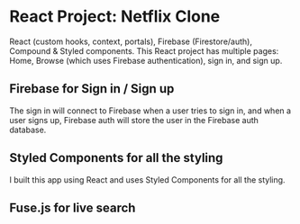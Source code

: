 # React Project: Netflix Clone
React (custom hooks, context, portals), Firebase (Firestore/auth), Compound & Styled components. This React project has multiple pages: Home, Browse (which uses Firebase authentication), sign in, and sign up. 

 ## Firebase for Sign in / Sign up 
 
 The sign in will connect to Firebase when a user tries to sign in, and when a user signs up, Firebase auth will store the user in the Firebase auth database. 
 
 ## Styled Components for all the styling  
 I built this app using React and uses Styled Components for all the styling.
 
 ## Fuse.js for live search





